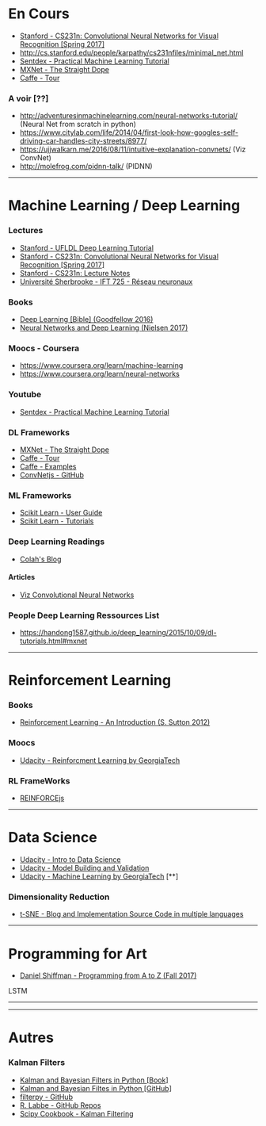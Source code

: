 

# En Cours

- [Stanford - CS231n: Convolutional Neural Networks for Visual Recognition [Spring 2017]](http://cs231n.stanford.edu/syllabus.html)
- http://cs.stanford.edu/people/karpathy/cs231nfiles/minimal_net.html
- [Sentdex - Practical Machine Learning Tutorial](https://pythonprogramming.net/machine-learning-tutorial-python-introduction/)
- [MXNet - The Straight Dope](http://thestraightdope.mxnet.io/)
- [Caffe - Tour](http://caffe.berkeleyvision.org/tutorial/)


### A voir [??]

- http://adventuresinmachinelearning.com/neural-networks-tutorial/ (Neural Net from scratch in python)
- https://www.citylab.com/life/2014/04/first-look-how-googles-self-driving-car-handles-city-streets/8977/
- https://ujjwalkarn.me/2016/08/11/intuitive-explanation-convnets/ (Viz ConvNet)
- http://molefrog.com/pidnn-talk/ (PIDNN)

---
# Machine Learning / Deep Learning

### Lectures

- [Stanford - UFLDL Deep Learning Tutorial](http://ufldl.stanford.edu/tutorial/)
- [Stanford - CS231n: Convolutional Neural Networks for Visual Recognition [Spring 2017]](http://cs231n.stanford.edu/syllabus.html)
- [Stanford - CS231n: Lecture Notes](http://cs231n.github.io/)
- [Université Sherbrooke - IFT 725 - Réseau neuronaux](http://info.usherbrooke.ca/hlarochelle/cours/ift725_A2013/contenu.html)

### Books

- [Deep Learning [Bible] (Goodfellow 2016)](http://www.deeplearningbook.org/)
- [Neural Networks and Deep Learning (Nielsen 2017)](http://neuralnetworksanddeeplearning.com/)

### Moocs - Coursera

- https://www.coursera.org/learn/machine-learning
- https://www.coursera.org/learn/neural-networks

### Youtube
- [Sentdex - Practical Machine Learning Tutorial](https://pythonprogramming.net/machine-learning-tutorial-python-introduction/)

### DL Frameworks

- [MXNet - The Straight Dope](http://thestraightdope.mxnet.io/)
- [Caffe - Tour](http://caffe.berkeleyvision.org/tutorial/)
- [Caffe - Examples](https://github.com/BVLC/caffe/tree/master/examples)
- [ConvNetjs - GitHub](https://github.com/karpathy/convnetjs)


### ML Frameworks

- [Scikit Learn - User Guide](http://scikit-learn.org/stable/user_guide.html)
- [Scikit Learn - Tutorials](http://scikit-learn.org/stable/tutorial/index.html)


### Deep Learning Readings

- [Colah's Blog](http://colah.github.io/)

#### Articles

- [Viz Convolutional Neural Networks](https://ujjwalkarn.me/2016/08/11/intuitive-explanation-convnets/)



### People Deep Learning Ressources List

- https://handong1587.github.io/deep_learning/2015/10/09/dl-tutorials.html#mxnet




---
# Reinforcement Learning


### Books

- [Reinforcement Learning - An Introduction (S. Sutton 2012)](http://people.inf.elte.hu/lorincz/Files/RL_2006/SuttonBook.pdf)

### Moocs

- [Udacity - Reinforcment Learning by GeorgiaTech](https://www.udacity.com/course/reinforcement-learning--ud600)

### RL FrameWorks

- [REINFORCEjs](http://cs.stanford.edu/people/karpathy/reinforcejs/index.html)



---
# Data Science 

- [Udacity - Intro to Data Science](https://www.udacity.com/course/intro-to-data-science--ud359)
- [Udacity - Model Building and Validation](https://www.udacity.com/course/model-building-and-validation--ud919)
- [Udacity - Machine Learning by GeorgiaTech](https://www.udacity.com/course/machine-learning--ud262) [**]


### Dimensionality Reduction

- [t-SNE - Blog and Implementation Source Code in multiple languages](http://lvdmaaten.github.io/tsne/)


---
# Programming for Art

- [Daniel Shiffman - Programming from A to Z (Fall 2017)](https://github.com/shiffman/A2Z-F17)

LSTM







---
---
# Autres

### Kalman Filters
- [Kalman and Bayesian Filters in Python [Book]](http://nbviewer.jupyter.org/github/rlabbe/Kalman-and-Bayesian-Filters-in-Python/blob/master/table_of_contents.ipynb)
- [Kalman and Bayesian Filtes in Python [GitHub]](https://github.com/rlabbe/Kalman-and-Bayesian-Filters-in-Python)
- [filterpy - GitHub](https://github.com/rlabbe/filterpy)
- [R. Labbe - GitHub Repos](https://github.com/rlabbe?tab=repositories)
- [Scipy Cookbook - Kalman Filtering](http://scipy-cookbook.readthedocs.io/items/KalmanFiltering.html)
